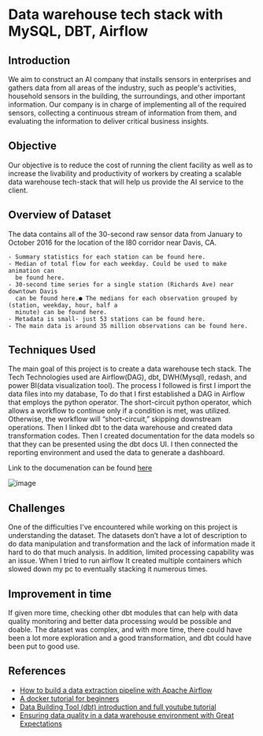 # Data warehouse tech stack with MySQL, DBT, Airflow

## Introduction

We aim to construct an AI company that installs sensors in enterprises and gathers
data from all areas of the industry, such as people's activities, household sensors in
the building, the surroundings, and other important information. Our company is in
charge of implementing all of the required sensors, collecting a continuous stream
of information from them, and evaluating the information to deliver critical business
insights.

## Objective
Our objective is to reduce the cost of running the client facility as well as to increase
the livability and productivity of workers by creating a scalable data warehouse
tech-stack that will help us provide the AI service to the client.

## Overview of Dataset

The data contains all of the 30-second raw sensor data from January to October
2016 for the location of the I80 corridor near Davis, CA.

    - Summary statistics for each station can be found here.
    - Median of total flow for each weekday. Could be used to make animation can
      be found here.
    - 30-second time series for a single station (Richards Ave) near downtown Davis
      can be found here.● The medians for each observation grouped by (station, weekday, hour, half a
      minute) can be found here.
    - Metadata is small- just 53 stations can be found here.
    - The main data is around 35 million observations can be found here.

## Techniques Used

The main goal of this project is to create a data warehouse tech stack. The Tech
Technologies used are Airflow(DAG), dbt, DWH(Mysql), redash, and power BI(data
visualization tool).
The process I followed is first I import the data files into my database, To do that I
first established a DAG in Airflow that employs the python operator. The short-circuit
python operator, which allows a workflow to continue only if a condition is met, was
utilized. Otherwise, the workflow will “short-circuit,” skipping downstream operations.
Then I linked dbt to the data warehouse and created data transformation codes.
Then I created documentation for the data models so that they can be presented
using the dbt docs UI. I then connected the reporting environment and used the
data to generate a dashboard.

Link to the documenation can be found [here](https://vibrant-noyce-65db5a.netlify.app)

![image](https://user-images.githubusercontent.com/42535161/134764888-c65b84b1-cd54-441e-bf6c-8435ff755c19.png)


## Challenges
One of the difficulties I've encountered while working on this project is
understanding the dataset. The datasets don’t have a lot of description to do data
manipulation and transformation and the lack of information made it hard to do that
much analysis. In addition, limited processing capability was an issue. When I tried to
run airflow It created multiple containers which slowed down my pc to eventually
stacking it numerous times.

## Improvement in time
If given more time, checking other dbt modules that can help with data quality
monitoring and better data processing would be possible and doable. The dataset
was complex, and with more time, there could have been a lot more exploration and
a good transformation, and dbt could have been put to good use.

## References
* [How to build a data extraction pipeline with Apache Airflow](https://towardsdatascience.com/how-to-build-a-data-extraction-pipeline-with-apache-airflow-fa83cb8dbcdf)
* [A docker tutorial for beginners](https://greatexpectations.io/blog/ge-data-warehouse/)
* [Data Building Tool (dbt) introduction and full youtube tutorial](https://www.youtube.com/playlist?list=PLy4OcwImJzBLJzLYxpxaPUmCWp8j1esvT)
* [Ensuring data quality in a data warehouse environment with Great Expectations](https://greatexpectations.io/blog/ge-data-warehouse/)
